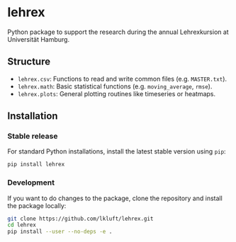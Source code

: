 # lehrex
Python package to support the research during the annual Lehrexkursion at
Universität Hamburg.

## Structure
* `lehrex.csv`: Functions to read and write common files (e.g. `MASTER.txt`).
* `lehrex.math`: Basic statistical functions (e.g. `moving_average`, `rmse`).
* `lehrex.plots`: General plotting routines like timeseries or heatmaps.

## Installation
### Stable release
For standard Python installations, install the latest stable version using `pip`:
```bash
pip install lehrex
```

### Development
If you want to do changes to the package, clone the repository and install the
package locally:
```bash
git clone https://github.com/lkluft/lehrex.git
cd lehrex
pip install --user --no-deps -e .
```
